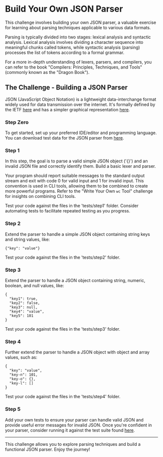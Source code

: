 # Build Your Own JSON Parser

This challenge involves building your own JSON parser, a valuable exercise for learning about parsing techniques applicable to various data formats.

Parsing is typically divided into two stages: lexical analysis and syntactic analysis. Lexical analysis involves dividing a character sequence into meaningful chunks called tokens, while syntactic analysis (parsing) processes the list of tokens according to a formal grammar.

For a more in-depth understanding of lexers, parsers, and compilers, you can refer to the book "Compilers: Principles, Techniques, and Tools" (commonly known as the "Dragon Book").

## The Challenge - Building a JSON Parser

JSON (JavaScript Object Notation) is a lightweight data-interchange format widely used for data transmission over the internet. It's formally defined by the IETF [here](https://tools.ietf.org/html/rfc8259) and has a simpler graphical representation [here](https://www.json.org/json-en.html).

### Step Zero

To get started, set up your preferred IDE/editor and programming language. You can download test data for the JSON parser from [here](https://www.example.com/testdata).

### Step 1

In this step, the goal is to parse a valid simple JSON object ('{}') and an invalid JSON file and correctly identify them. Build a basic lexer and parser.

Your program should report suitable messages to the standard output stream and exit with code 0 for valid input and 1 for invalid input. This convention is used in CLI tools, allowing them to be combined to create more powerful programs. Refer to the "Write Your Own `wc` Tool" challenge for insights on combining CLI tools.

Test your code against the files in the 'tests/step1' folder. Consider automating tests to facilitate repeated testing as you progress.

### Step 2

Extend the parser to handle a simple JSON object containing string keys and string values, like:

```
{"key": "value"}
```

Test your code against the files in the 'tests/step2' folder.

### Step 3

Extend the parser to handle a JSON object containing string, numeric, boolean, and null values, like:

```
{
  "key1": true,
  "key2": false,
  "key3": null,
  "key4": "value",
  "key5": 101
}
```

Test your code against the files in the 'tests/step3' folder.

### Step 4

Further extend the parser to handle a JSON object with object and array values, such as:

```
{
  "key": "value",
  "key-n": 101,
  "key-o": {},
  "key-l": []
}
```

Test your code against the files in the 'tests/step4' folder.

### Step 5

Add your own tests to ensure your parser can handle valid JSON and provide useful error messages for invalid JSON. Once you're confident in your parser, consider running it against the test suite found [here](http://www.json.org/JSON_checker/test.zip).

---

This challenge allows you to explore parsing techniques and build a functional JSON parser. Enjoy the journey!